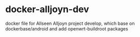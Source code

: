 docker-alljoyn-dev
==================

docker file for Allseen Alljoyn project develop, which base on dockerbase/android and add openwrt-buildroot packages
